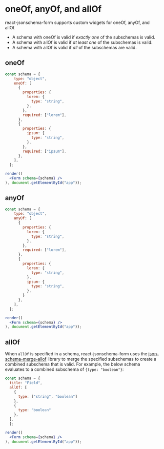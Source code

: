# oneOf, anyOf, and allOf

react-jsonschema-form supports custom widgets for oneOf, anyOf, and allOf.

- A schema with oneOf is valid if *exactly one* of the subschemas is valid.
- A schema with allOf is valid if *at least one* of the subschemas is valid.
- A schema with allOf is valid if *all* of the subschemas are valid.

## oneOf

```jsx
const schema = {
    type: "object",
    oneOf: [
      {
        properties: {
          lorem: {
            type: "string",
          },
        },
        required: ["lorem"],
      },
      {
        properties: {
          ipsum: {
            type: "string",
          },
        },
        required: ["ipsum"],
      },
    ],
  };

render((
  <Form schema={schema} />
), document.getElementById("app"));
```

## anyOf

```jsx
const schema = {
    type: "object",
    anyOf: [
      {
        properties: {
          lorem: {
            type: "string",
          },
        },
        required: ["lorem"],
      },
      {
        properties: {
          lorem: {
            type: "string",
          },
          ipsum: {
            type: "string",
          },
        }
      },
    ],
  };

render((
  <Form schema={schema} />
), document.getElementById("app"));
```

## allOf

When `allOf` is specified in a schema, react-jsonschema-form uses the [json-schema-merge-allof](https://github.com/mokkabonna/json-schema-merge-allof) library to merge the specified subschemas to create a combined subschema that is valid. For example, the below schema evaluates to a combined subschema of `{type: "boolean"}`:

```jsx
const schema = {
  title: "Field",
  allOf: [
    {
      type: ["string", "boolean"]
    },
    {
      type: "boolean"
    },
  ],
  };

render((
  <Form schema={schema} />
), document.getElementById("app"));
```